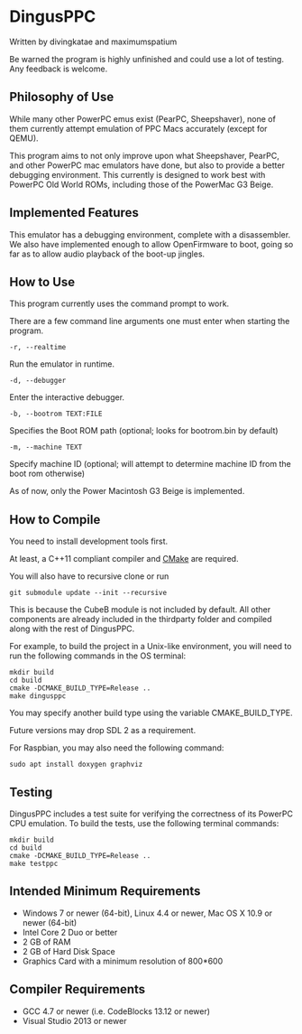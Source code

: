# DingusPPC

Written by divingkatae and maximumspatium

Be warned the program is highly unfinished and could use a lot of testing. Any feedback is welcome.

## Philosophy of Use

While many other PowerPC emus exist (PearPC, Sheepshaver), none of them currently attempt emulation of PPC Macs accurately (except for QEMU).

This program aims to not only improve upon what Sheepshaver, PearPC, and other PowerPC mac emulators have done, but also to provide a better debugging environment. This currently is designed to work best with PowerPC Old World ROMs, including those of the PowerMac G3 Beige.

## Implemented Features

This emulator has a debugging environment, complete with a disassembler. We also have implemented enough to allow OpenFirmware to boot, going so far as to allow audio playback of the boot-up jingles.

## How to Use

This program currently uses the command prompt to work.

There are a few command line arguments one must enter when starting the program.

```
-r, --realtime
```

Run the emulator in runtime.

```
-d, --debugger
```

Enter the interactive debugger.

```
-b, --bootrom TEXT:FILE
```

Specifies the Boot ROM path (optional; looks for bootrom.bin by default)

```
-m, --machine TEXT
```

Specify machine ID (optional; will attempt to determine machine ID from the boot rom otherwise)

As of now, only the Power Macintosh G3 Beige is implemented.

## How to Compile

You need to install development tools first.

At least, a C++11 compliant compiler and [CMake](https://cmake.org) are required.

You will also have to recursive clone or run 
```
git submodule update --init --recursive
```

This is because the CubeB module is not included by default. All other components are already included in the thirdparty folder and compiled along with the rest of DingusPPC.

For example, to build the project in a Unix-like environment, you will need to run
the following commands in the OS terminal:
```
mkdir build
cd build
cmake -DCMAKE_BUILD_TYPE=Release ..
make dingusppc
```
You may specify another build type using the variable CMAKE_BUILD_TYPE.

Future versions may drop SDL 2 as a requirement.

For Raspbian, you may also need the following command:
```
sudo apt install doxygen graphviz
```

## Testing

DingusPPC includes a test suite for verifying the correctness of its PowerPC CPU
emulation. To build the tests, use the following terminal commands:
```
mkdir build
cd build
cmake -DCMAKE_BUILD_TYPE=Release ..
make testppc
```

## Intended Minimum Requirements

- Windows 7 or newer (64-bit), Linux 4.4 or newer, Mac OS X 10.9 or newer (64-bit)
- Intel Core 2 Duo or better
- 2 GB of RAM
- 2 GB of Hard Disk Space
- Graphics Card with a minimum resolution of 800*600

## Compiler Requirements

- GCC 4.7 or newer (i.e. CodeBlocks 13.12 or newer)
- Visual Studio 2013 or newer
